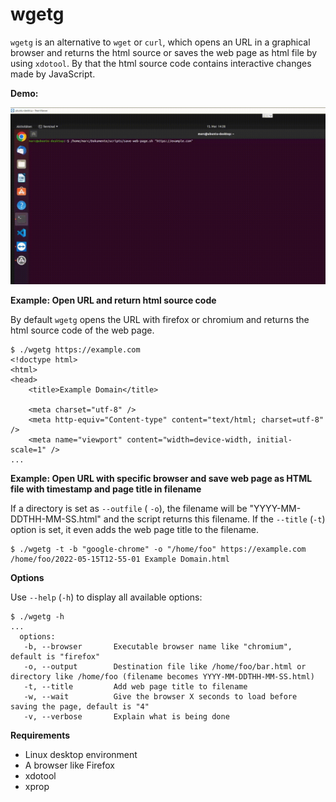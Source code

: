 # wgetg
`wgetg` is an alternative to `wget` or `curl`, which opens an URL in a graphical browser and returns the html source or saves the web page as html file by using `xdotool`. By that the html source code contains interactive changes made by JavaScript.

**Demo:**

![Demo](wgetg.gif)

**Example: Open URL and return html source code**

By default `wgetg` opens the URL with firefox or chromium and returns the html source code of the web page.

```
$ ./wgetg https://example.com
<!doctype html>
<html>
<head>
    <title>Example Domain</title>

    <meta charset="utf-8" />
    <meta http-equiv="Content-type" content="text/html; charset=utf-8" />
    <meta name="viewport" content="width=device-width, initial-scale=1" />
...
```

**Example: Open URL with specific browser and save web page as HTML file with timestamp and page title in filename**

If a directory is set as `--outfile` ( `-o`), the filename will be "YYYY-MM-DDTHH-MM-SS.html" and the script returns this filename. If the `--title` (`-t`) option is set, it even adds the web page title to the filename.

```
$ ./wgetg -t -b "google-chrome" -o "/home/foo" https://example.com
/home/foo/2022-05-15T12-55-01 Example Domain.html
```

**Options**

Use `--help` (`-h`) to display all available options:

```
$ ./wgetg -h
...
  options:
   -b, --browser       Executable browser name like "chromium", default is "firefox"
   -o, --output        Destination file like /home/foo/bar.html or directory like /home/foo (filename becomes YYYY-MM-DDTHH-MM-SS.html)
   -t, --title         Add web page title to filename
   -w, --wait          Give the browser X seconds to load before saving the page, default is "4"
   -v, --verbose       Explain what is being done
```

**Requirements**
 - Linux desktop environment
 - A browser like Firefox
 - xdotool
 - xprop
